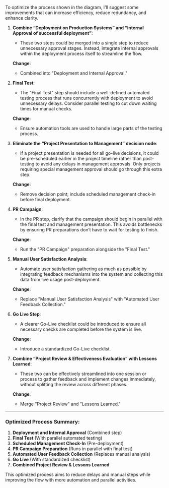 To optimize the process shown in the diagram, I'll suggest some improvements that can increase efficiency, reduce redundancy, and enhance clarity.

1. **Combine “Deployment on Production Systems” and “Internal Approval of successful deployment”**:
   - These two steps could be merged into a single step to reduce unnecessary approval stages. Instead, integrate internal approvals within the deployment process itself to streamline the flow.

   **Change**: 
   - Combined into "Deployment and Internal Approval."

2. **Final Test**:
   - The "Final Test" step should include a well-defined automated testing process that runs concurrently with deployment to avoid unnecessary delays. Consider parallel testing to cut down waiting times for manual checks.
   
   **Change**: 
   - Ensure automation tools are used to handle large parts of the testing process.

3. **Eliminate the “Project Presentation to Management” decision node**:
   - If a project presentation is needed for all go-live decisions, it could be pre-scheduled earlier in the project timeline rather than post-testing to avoid any delays in management approvals. Only projects requiring special management approval should go through this extra step.

   **Change**:
   - Remove decision point; include scheduled management check-in before final deployment.

4. **PR Campaign**:
   - In the PR step, clarify that the campaign should begin in parallel with the final test and management presentation. This avoids bottlenecks by ensuring PR preparations don’t have to wait for testing to finish.

   **Change**: 
   - Run the "PR Campaign" preparation alongside the "Final Test."

5. **Manual User Satisfaction Analysis**:
   - Automate user satisfaction gathering as much as possible by integrating feedback mechanisms into the system and collecting this data from live usage post-deployment.

   **Change**:
   - Replace "Manual User Satisfaction Analysis" with "Automated User Feedback Collection."

6. **Go Live Step**:
   - A clearer Go-Live checklist could be introduced to ensure all necessary checks are completed before the system is live.

   **Change**:
   - Introduce a standardized Go-Live checklist.

7. **Combine “Project Review & Effectiveness Evaluation” with Lessons Learned**:
   - These two can be effectively streamlined into one session or process to gather feedback and implement changes immediately, without splitting the review across different phases.
   
   **Change**:
   - Merge "Project Review" and "Lessons Learned."

---

### Optimized Process Summary:

1. **Deployment and Internal Approval** (Combined step)
2. **Final Test** (With parallel automated testing)
3. **Scheduled Management Check-In** (Pre-deployment)
4. **PR Campaign Preparation** (Runs in parallel with final test)
5. **Automated User Feedback Collection** (Replaces manual analysis)
6. **Go Live** (With standardized checklist)
7. **Combined Project Review & Lessons Learned**

This optimized process aims to reduce delays and manual steps while improving the flow with more automation and parallel activities.